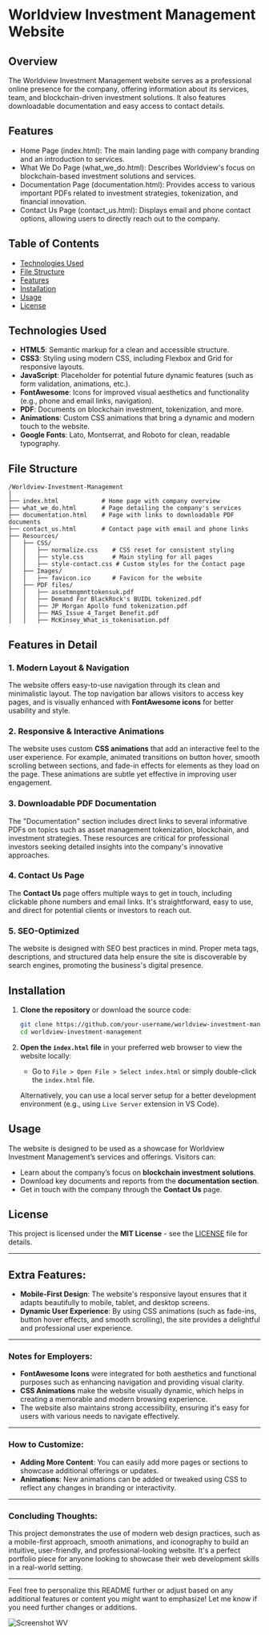 # Worldview Investment Management Website

## Overview
The Worldview Investment Management website serves as a professional online presence for the company, offering information about its services, team, and blockchain-driven investment solutions. It also features downloadable documentation and easy access to contact details.

## Features
- Home Page (index.html): The main landing page with company branding and an introduction to services.
- What We Do Page (what_we_do.html): Describes Worldview's focus on blockchain-based investment solutions and services.
- Documentation Page (documentation.html): Provides access to various important PDFs related to investment strategies, tokenization, and financial innovation.
- Contact Us Page (contact_us.html): Displays email and phone contact options, allowing users to directly reach out to the company.

## Table of Contents
- [Technologies Used](#technologies-used)
- [File Structure](#file-structure)
- [Features](#features)
- [Installation](#installation)
- [Usage](#usage)
- [License](#license)

## Technologies Used
- **HTML5**: Semantic markup for a clean and accessible structure.
- **CSS3**: Styling using modern CSS, including Flexbox and Grid for responsive layouts.
- **JavaScript**: Placeholder for potential future dynamic features (such as form validation, animations, etc.).
- **FontAwesome**: Icons for improved visual aesthetics and functionality (e.g., phone and email links, navigation).
- **PDF**: Documents on blockchain investment, tokenization, and more.
- **Animations**: Custom CSS animations that bring a dynamic and modern touch to the website.
- **Google Fonts**: Lato, Montserrat, and Roboto for clean, readable typography.

## File Structure
```
/Worldview-Investment-Management
│
├── index.html            # Home page with company overview
├── what_we_do.html       # Page detailing the company's services
├── documentation.html    # Page with links to downloadable PDF documents
├── contact_us.html       # Contact page with email and phone links
├── Resources/
│   ├── CSS/
│   │   ├── normalize.css    # CSS reset for consistent styling
│   │   ├── style.css        # Main styling for all pages
│   │   ├── style-contact.css # Custom styles for the Contact page
│   ├── Images/
│   │   ├── favicon.ico      # Favicon for the website
│   ├── PDF files/
│   │   ├── assetmngmnttokensuk.pdf
│   │   ├── Demand For BlackRock's BUIDL tokenized.pdf
│   │   ├── JP Morgan Apollo fund tokenization.pdf
│   │   ├── MAS_Issue 4_Target Benefit.pdf
│   │   ├── McKinsey_What_is_tokenisation.pdf
```

## Features in Detail

### 1. **Modern Layout & Navigation**
   The website offers easy-to-use navigation through its clean and minimalistic layout. The top navigation bar allows visitors to access key pages, and is visually enhanced with **FontAwesome icons** for better usability and style.

### 2. **Responsive & Interactive Animations**
   The website uses custom **CSS animations** that add an interactive feel to the user experience. For example, animated transitions on button hover, smooth scrolling between sections, and fade-in effects for elements as they load on the page. These animations are subtle yet effective in improving user engagement.

### 3. **Downloadable PDF Documentation**
   The "Documentation" section includes direct links to several informative PDFs on topics such as asset management tokenization, blockchain, and investment strategies. These resources are critical for professional investors seeking detailed insights into the company's innovative approaches.

### 4. **Contact Us Page**
   The **Contact Us** page offers multiple ways to get in touch, including clickable phone numbers and email links. It's straightforward, easy to use, and direct for potential clients or investors to reach out.

### 5. **SEO-Optimized**
   The website is designed with SEO best practices in mind. Proper meta tags, descriptions, and structured data help ensure the site is discoverable by search engines, promoting the business's digital presence.

## Installation
1. **Clone the repository** or download the source code:
   ```bash
   git clone https://github.com/your-username/worldview-investment-management.git
   cd worldview-investment-management
   ```

2. **Open the `index.html` file** in your preferred web browser to view the website locally:
   - Go to `File > Open File > Select index.html` or simply double-click the `index.html` file.

   Alternatively, you can use a local server setup for a better development environment (e.g., using `Live Server` extension in VS Code).

## Usage
The website is designed to be used as a showcase for Worldview Investment Management’s services and offerings. Visitors can:
- Learn about the company’s focus on **blockchain investment solutions**.
- Download key documents and reports from the **documentation section**.
- Get in touch with the company through the **Contact Us** page.

## License
This project is licensed under the **MIT License** - see the [LICENSE](LICENSE) file for details.

---

## Extra Features:
- **Mobile-First Design**: The website's responsive layout ensures that it adapts beautifully to mobile, tablet, and desktop screens.
- **Dynamic User Experience**: By using CSS animations (such as fade-ins, button hover effects, and smooth scrolling), the site provides a delightful and professional user experience.

---

### Notes for Employers:
- **FontAwesome Icons** were integrated for both aesthetics and functional purposes such as enhancing navigation and providing visual clarity.
- **CSS Animations** make the website visually dynamic, which helps in creating a memorable and modern browsing experience.
- The website also maintains strong accessibility, ensuring it's easy for users with various needs to navigate effectively.

---

### How to Customize:
- **Adding More Content**: You can easily add more pages or sections to showcase additional offerings or updates.
- **Animations**: New animations can be added or tweaked using CSS to reflect any changes in branding or interactivity.

---

### Concluding Thoughts:
This project demonstrates the use of modern web design practices, such as a mobile-first approach, smooth animations, and iconography to build an intuitive, user-friendly, and professional-looking website. It's a perfect portfolio piece for anyone looking to showcase their web development skills in a real-world setting.

---

Feel free to personalize this README further or adjust based on any additional features or content you might want to emphasize! Let me know if you need further changes or additions.

![Screenshot WV](https://github.com/user-attachments/assets/dfce8c07-e6c0-4e80-815f-5f6847772771)
